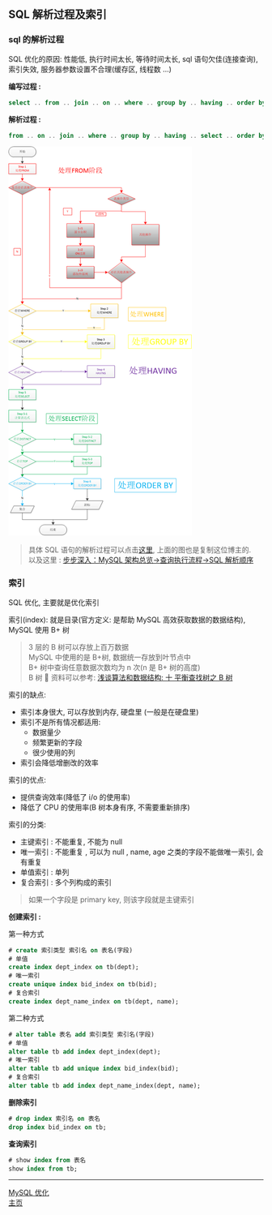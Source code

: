 ## SQL 解析过程及索引

### sql 的解析过程

SQL 优化的原因: 性能低, 执行时间太长, 等待时间太长, sql 语句欠佳(连接查询), 索引失效, 服务器参数设置不合理(缓存区, 线程数 ...)

**编写过程 :**

```sql
select .. from .. join .. on .. where .. group by .. having .. order by .. limit ..
```

**解析过程 :**

```sql
from .. on .. join .. where .. group by .. having .. select .. order by .. limit ..
```

![sql解析过程](./res/sql解析过程.png)

> 具体 SQL 语句的解析过程可以点击[这里](http://www.cnblogs.com/myprogram/archive/2013/01/24/2874666.html), 上面的图也是复制这位博主的.  
> 以及这里 : [步步深入：MySQL 架构总览->查询执行流程->SQL 解析顺序](https://www.cnblogs.com/annsshadow/p/5037667.html)

### 索引

SQL 优化, 主要就是优化索引

索引(index): 就是目录(官方定义: 是帮助 MySQL 高效获取数据的数据结构), MySQL 使用 B+ 树

> 3 层的 B 树可以存放上百万数据  
> MySQL 中使用的是 B+树, 数据统一存放到叶节点中  
> B+ 树中查询任意数据次数均为 n 次(n 是 B+ 树的高度)  
> B 树  资料可以参考: [浅谈算法和数据结构: 十 平衡查找树之 B 树](http://www.cnblogs.com/yangecnu/p/Introduce-B-Tree-and-B-Plus-Tree.html)

索引的缺点:

-   索引本身很大, 可以存放到内存, 硬盘里 (一般是在硬盘里)
-   索引不是所有情况都适用:
    -   数据量少
    -   频繁更新的字段
    -   很少使用的列
-   索引会降低增删改的效率

索引的优点:

-   提供查询效率(降低了 i/o 的使用率)
-   降低了 CPU 的使用率(B 树本身有序, 不需要重新排序)

索引的分类:

-   主键索引 : 不能重复, 不能为 null
-   唯一索引 : 不能重复 , 可以为 null , name, age 之类的字段不能做唯一索引, 会有重复
-   单值索引 : 单列
-   复合索引 : 多个列构成的索引

> 如果一个字段是 primary key, 则该字段就是主键索引

**创建索引 :**

第一种方式

```sql
# create 索引类型 索引名 on 表名(字段)
# 单值
create index dept_index on tb(dept);
# 唯一索引
create unique index bid_index on tb(bid);
# 复合索引
create index dept_name_index on tb(dept, name);
```

第二种方式

```sql
# alter table 表名 add 索引类型 索引名(字段)
# 单值
alter table tb add index dept_index(dept);
# 唯一索引
alter table tb add unique index bid_index(bid);
# 复合索引
alter table tb add index dept_name_index(dept, name);
```

**删除索引**

```sql
# drop index 索引名 on 表名
drop index bid_index on tb;
```

**查询索引**

```sql
# show index from 表名
show index from tb;
```

---

[MySQL 优化](./README.md)  
[主页](../../../../../)
